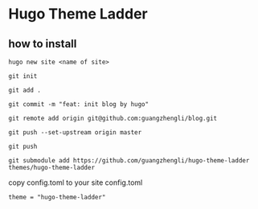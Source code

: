 # Hugo Theme Ladder
## how to install
```shell
hugo new site <name of site>
```

```shell
git init

git add .

git commit -m "feat: init blog by hugo"

git remote add origin git@github.com:guangzhengli/blog.git

git push --set-upstream origin master

git push
```

```shell
git submodule add https://github.com/guangzhengli/hugo-theme-ladder themes/hugo-theme-ladder
```

copy config.toml to your site config.toml
```
theme = "hugo-theme-ladder"
```

